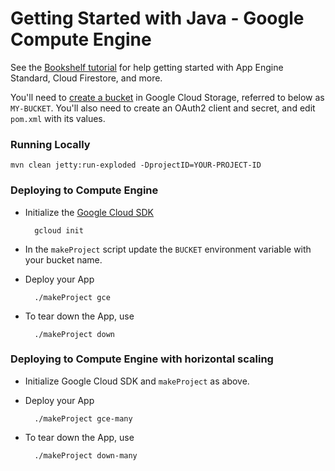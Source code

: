 # Getting Started with Java - Google Compute Engine

See the [Bookshelf tutorial][tutorial] for help getting started with App Engine Standard, Cloud
Firestore, and more.

You'll need to [create a bucket][create-bucket] in Google Cloud Storage,
referred to below as `MY-BUCKET`. You'll also need to create an OAuth2 client
and secret, and edit `pom.xml` with its values.

### Running Locally

    mvn clean jetty:run-exploded -DprojectID=YOUR-PROJECT-ID

### Deploying to Compute Engine

* Initialize the [Google Cloud SDK][cloud_sdk]

        gcloud init

* In the `makeProject` script update the `BUCKET` environment variable
  with your bucket name.

* Deploy your App

        ./makeProject gce

* To tear down the App, use

        ./makeProject down
        
### Deploying to Compute Engine with horizontal scaling

* Initialize Google Cloud SDK and `makeProject` as above.

* Deploy your App

        ./makeProject gce-many

* To tear down the App, use

        ./makeProject down-many

[tutorial]: https://cloud.google.com/java/getting-started/tutorial-app
[create-bucket]: https://cloud.google.com/storage/docs/creating-buckets#storage-create-bucket-console
[cloud_sdk]: https://cloud.google.com/sdk/
